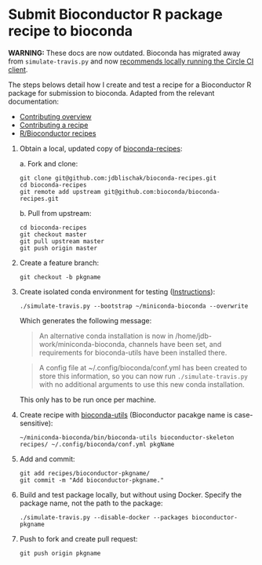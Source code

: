 # Submit Bioconductor R package recipe to bioconda

**WARNING:** These docs are now outdated. Bioconda has migrated away from
  `simulate-travis.py` and now [recommends locally running the Circle CI
  client][circle-ci-client].

The steps belows detail how I create and test a recipe for a Bioconductor R
package for submission to bioconda. Adapted from the relevant documentation:

* [Contributing overview][bioconda-contributing-overview]
* [Contributing a recipe][bioconda-contribute]
* [R/Bioconductor recipes][r-bioc-recipes]

1. Obtain a local, updated copy of [bioconda-recipes][]:

    a. Fork and clone:

    ```
    git clone git@github.com:jdblischak/bioconda-recipes.git
    cd bioconda-recipes
    git remote add upstream git@github.com:bioconda/bioconda-recipes.git
    ```

    b. Pull from upstream:

    ```
    cd bioconda-recipes
    git checkout master
    git pull upstream master
    git push origin master
    ```

1. Create a feature branch:

    ```
    git checkout -b pkgname
    ```
 
1. Create isolated conda environment for testing
([Instructions][conda-isolated]):

    ```
    ./simulate-travis.py --bootstrap ~/miniconda-bioconda --overwrite
    ```

    Which generates the following message:

    > An alternative conda installation is now in /home/jdb-work/miniconda-bioconda,
    > channels have been set, and requirements for bioconda-utils have been
    > installed there.

    > A config file at ~/.config/bioconda/conf.yml has been
    > created to store this information, so you can now run `./simulate-travis.py`
    > with no additional arguments to use this new conda installation.

    This only has to be run once per machine.

1. Create recipe with [bioconda-utils][] (Bioconductor pacakge name is
case-sensitive):

    ```
    ~/miniconda-bioconda/bin/bioconda-utils bioconductor-skeleton recipes/ ~/.config/bioconda/conf.yml pkgName
    ```

1. Add and commit:

    ```
    git add recipes/bioconductor-pkgname/
    git commit -m "Add bioconductor-pkgname."
    ```

1. Build and test package locally, but without using Docker. Specify the package
name, not the path to the package:

    ```
    ./simulate-travis.py --disable-docker --packages bioconductor-pkgname
    ```

1. Push to fork and create pull request:

    ```
    git push origin pkgname
    ```

[bioconda]: https://bioconda.github.io/
[bioconda-contribute]: https://bioconda.github.io/contribute-a-recipe.html
[bioconda-contributing-overview]: https://bioconda.github.io/contributing.html
[bioconda-recipes]: https://github.com/bioconda/bioconda-recipes
[bioconda-utils]: https://github.com/bioconda/bioconda-utils
[circle-ci-client]: https://bioconda.github.io/contrib-setup.html#install-the-circle-ci-client-optional
[conda-isolated]: https://bioconda.github.io/contribute-a-recipe.html#build-an-isolated-conda-installation-with-dependencies
[r-bioc-recipes]: https://bioconda.github.io/guidelines.html#r-bioconductor